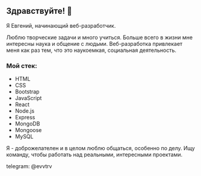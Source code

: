 ## Здравствуйте! 👋

Я Евгений, начинающий веб-разработчик.

Люблю творческие задачи и много учиться. Больше всего в жизни мне интересны наука и общение с людьми. Веб-разработка привлекает меня как раз тем, что это наукоемкая, социальная деятельность.

### Мой стек:
- HTML
- CSS
- Bootstrap
- JavaScript
- React
- Node.js
- Express
- MongoDB
- Mongoose
- MySQL

Я - доброжелателен и в целом люблю общаться, особенно по делу. Ищу команду, чтобы работать над реальными, интересными проектами. 

telegram: @evvtrv
